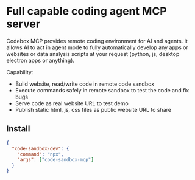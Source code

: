 # Full capable coding agent MCP server

Codebox MCP provides remote coding environment for AI and agents. It allows AI to act in agent mode to fully automatically develop any apps or websites or data analysis scripts at your request (python, js, desktop electron apps or anything).

Capability:

- Build website, read/write code in remote code sandbox
- Execute commands safely in remote sandbox to test the code and fix bugs
- Serve code as real website URL to test demo
- Publish static html, js, css files as public website URL to share

## Install

```json
{
  "code-sandbox-dev": {
    "command": "npx",
    "args": ["code-sandbox-mcp"]
  }
}
```
